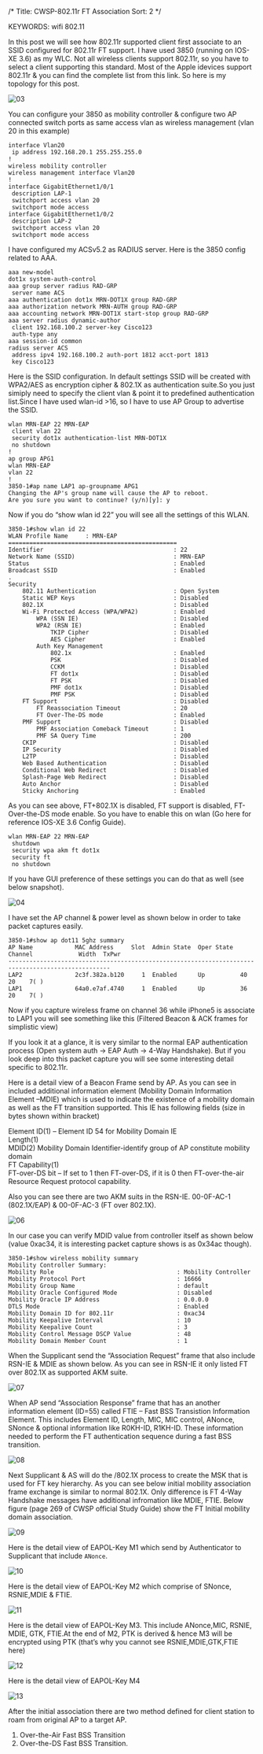 /*
 Title: CWSP-802.11r FT Association
 Sort: 2
 */

KEYWORDS: wifi 802.11

In this post we will see how 802.11r supported client first associate to an SSID configured for 802.11r FT support. I have used 3850 (running on IOS-XE 3.6) as my WLC. Not all wireless clients support 802.11r, so you have to select a client supporting this standard. Most of the Apple idevices support 802.11r & you can find the complete list from this link. So here is my topology for this post.

![03](%image_url%/2016/2016041403.png)

You can configure your 3850 as mobility controller & configure two AP connected switch ports as same access vlan as wireless management (vlan 20 in this example)

```
interface Vlan20
 ip address 192.168.20.1 255.255.255.0
!
wireless mobility controller
wireless management interface Vlan20
!
interface GigabitEthernet1/0/1
 description LAP-1
 switchport access vlan 20
 switchport mode access
interface GigabitEthernet1/0/2
 description LAP-2
 switchport access vlan 20
 switchport mode access
 ```

I have configured my ACSv5.2 as RADIUS server. Here is the 3850 config related to AAA.

```
aaa new-model
dot1x system-auth-control
aaa group server radius RAD-GRP
 server name ACS
aaa authentication dot1x MRN-DOT1X group RAD-GRP
aaa authorization network MRN-AUTH group RAD-GRP
aaa accounting network MRN-DOT1X start-stop group RAD-GRP
aaa server radius dynamic-author
 client 192.168.100.2 server-key Cisco123
 auth-type any
aaa session-id common
radius server ACS
 address ipv4 192.168.100.2 auth-port 1812 acct-port 1813
 key Cisco123
 ```

Here is the SSID configuration. In default settings SSID will be created with WPA2/AES as encryption cipher & 802.1X as authentication suite.So you just simiply need to specify the client vlan & point it to predefined authentication list.Since I have used wlan-id >16, so I have to use AP Group to advertise the SSID.

```
wlan MRN-EAP 22 MRN-EAP
 client vlan 22
 security dot1x authentication-list MRN-DOT1X
 no shutdown
!
ap group APG1
wlan MRN-EAP
vlan 22
!
3850-1#ap name LAP1 ap-groupname APG1
Changing the AP's group name will cause the AP to reboot.
Are you sure you want to continue? (y/n)[y]: y
```

Now if you do “show wlan id 22” you will see all the settings of this WLAN.

```
3850-1#show wlan id 22
WLAN Profile Name     : MRN-EAP
================================================
Identifier                                     : 22
Network Name (SSID)                            : MRN-EAP
Status                                         : Enabled
Broadcast SSID                                 : Enabled
.
Security
    802.11 Authentication                      : Open System
    Static WEP Keys                            : Disabled
    802.1X                                     : Disabled
    Wi-Fi Protected Access (WPA/WPA2)          : Enabled
        WPA (SSN IE)                           : Disabled
        WPA2 (RSN IE)                          : Enabled
            TKIP Cipher                        : Disabled
            AES Cipher                         : Enabled
        Auth Key Management
            802.1x                             : Enabled
            PSK                                : Disabled
            CCKM                               : Disabled
            FT dot1x                           : Disabled
            FT PSK                             : Disabled
            PMF dot1x                          : Disabled
            PMF PSK                            : Disabled
    FT Support                                 : Disabled
        FT Reassociation Timeout               : 20
        FT Over-The-DS mode                    : Enabled
    PMF Support                                : Disabled
        PMF Association Comeback Timeout       : 1
        PMF SA Query Time                      : 200
    CKIP                                       : Disabled
    IP Security                                : Disabled
    L2TP                                       : Disabled
    Web Based Authentication                   : Disabled
    Conditional Web Redirect                   : Disabled
    Splash-Page Web Redirect                   : Disabled
    Auto Anchor                                : Disabled
    Sticky Anchoring                           : Enabled
```


As you can see above, FT+802.1X is disabled, FT support is disabled, FT-Over-the-DS mode enable. So you have to enable this on wlan (Go here for reference IOS-XE 3.6 Config Guide).

```
wlan MRN-EAP 22 MRN-EAP
 shutdown
 security wpa akm ft dot1x
 security ft
 no shutdown
```

If you have GUI preference of these settings you can do that as well (see below snapshot).

![04](%image_url%/2016/2016041404.png)

I have set the AP channel & power level as shown below in order to take packet captures easily.

```
3850-1#show ap dot11 5ghz summary 
AP Name            MAC Address     Slot  Admin State  Oper State  Channel             Width  TxPwr   
---------------------------------------------------------------------------------------------------
LAP2               2c3f.382a.b120     1  Enabled      Up          40                     20    7( )  
LAP1               64a0.e7af.4740     1  Enabled      Up          36                     20    7( )
```

Now if you capture wireless frame on channel 36 while iPhone5 is associate to LAP1 you will see something like this (Filtered Beacon & ACK frames for simplistic view)

If you look it at a glance, it is very similar to the normal EAP authentication process (Open system auth -> EAP Auth -> 4-Way Handshake). But if you look deep into this packet capture you will see some interesting detail specific to 802.11r.

Here is a detail view of a Beacon Frame send by AP. As you can see in included additional information element (Mobility Domain Information Element –MDIE) which is used to indicate the existence of a mobility domain as well as the FT transition supported. This IE has following fields (size in bytes shown within bracket)

Element ID(1) – Element ID 54 for Mobility Domain IE   
Length(1)    
MDID(2) Mobility Domain Identifier-identify group of AP constitute mobility domain    
FT Capability(1)    
FT-over-DS bit – If set to 1 then FT-over-DS, if it is 0 then FT-over-the-air    
Resource Request protocol capability.

Also you can see there are two AKM suits in the RSN-IE. 00-0F-AC-1 (802.1X/EAP) & 00-0F-AC-3 (FT over 802.1X).

![06](%image_url%/2016/2016041406.png)

In our case you can verify MDID value from controller itself as shown below (value 0xac34, it is interesting packet capture shows is as 0x34ac though).

```
3850-1#show wireless mobility summary 
Mobility Controller Summary:
Mobility Role                                   : Mobility Controller
Mobility Protocol Port                          : 16666
Mobility Group Name                             : default
Mobility Oracle Configured Mode                 : Disabled
Mobility Oracle IP Address                      : 0.0.0.0
DTLS Mode                                       : Enabled
Mobility Domain ID for 802.11r                  : 0xac34
Mobility Keepalive Interval                     : 10
Mobility Keepalive Count                        : 3
Mobility Control Message DSCP Value             : 48
Mobility Domain Member Count                    : 1
```

When the Supplicant send the “Association Request” frame that also include RSN-IE & MDIE as shown below. As you can see in RSN-IE it only listed FT over 802.1X as supported AKM suite.

![07](%image_url%/2016/2016041407.png)

When AP send “Association Response” frame that has an another information element (ID=55) called FTIE – Fast BSS Transistion Information Element. This includes Element ID, Length, MIC, MIC control, ANonce, SNonce & optional information like R0KH-ID, R1KH-ID. These information needed to perform the FT authentication sequence during a fast BSS transition.

![08](%image_url%/2016/2016041408.png)

Next Supplicant & AS will do the  /802.1X process to create the MSK that is used for FT key hierarchy. As you can see below initial mobility association frame exchange is similar to normal 802.1X. Only difference is FT 4-Way Handshake messages have additional infromation like MDIE, FTIE. Below figure (page 269 of CWSP official Study Guide) show the FT Initial mobility domain association.

![09](%image_url%/2016/2016041409.png)

Here is the detail view of EAPOL-Key M1 which send by Authenticator to Supplicant that include `ANonce`.

![10](%image_url%/2016/2016041410.png)

Here is the detail view of EAPOL-Key M2 which comprise of SNonce, RSNIE,MDIE & FTIE.

![11](%image_url%/2016/2016041411.png)

Here is the detail view of EAPOL-Key M3. This include ANonce,MIC, RSNIE, MDIE, GTK, FTIE.At the end of M2, PTK is derived & hence M3 will be encrypted using PTK (that’s why you cannot see RSNIE,MDIE,GTK,FTIE here)

![12](%image_url%/2016/2016041412.png)

Here is the detail view of EAPOL-Key M4

![13](%image_url%/2016/2016041413.png)

After the initial association there are two method defined for client station to roam from original AP to a target AP.   
1. Over-the-Air Fast BSS Transition   
2. Over-the-DS Fast BSS Transition.
